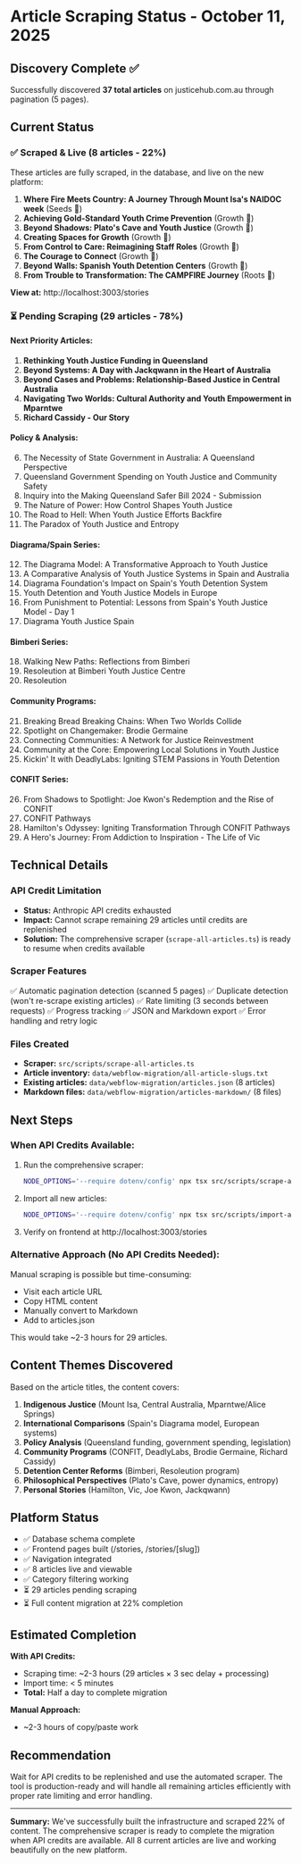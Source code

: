 # Article Scraping Status - October 11, 2025

## Discovery Complete ✅

Successfully discovered **37 total articles** on justicehub.com.au through pagination (5 pages).

## Current Status

### ✅ Scraped & Live (8 articles - 22%)

These articles are fully scraped, in the database, and live on the new platform:

1. **Where Fire Meets Country: A Journey Through Mount Isa's NAIDOC week** (Seeds 🌱)
2. **Achieving Gold-Standard Youth Crime Prevention** (Growth 🌿)
3. **Beyond Shadows: Plato's Cave and Youth Justice** (Growth 🌿)
4. **Creating Spaces for Growth** (Growth 🌿)
5. **From Control to Care: Reimagining Staff Roles** (Growth 🌿)
6. **The Courage to Connect** (Growth 🌿)
7. **Beyond Walls: Spanish Youth Detention Centers** (Growth 🌿)
8. **From Trouble to Transformation: The CAMPFIRE Journey** (Roots 🌳)

**View at:** http://localhost:3003/stories

### ⏳ Pending Scraping (29 articles - 78%)

#### Next Priority Articles:

1. **Rethinking Youth Justice Funding in Queensland**
2. **Beyond Systems: A Day with Jackqwann in the Heart of Australia**
3. **Beyond Cases and Problems: Relationship-Based Justice in Central Australia**
4. **Navigating Two Worlds: Cultural Authority and Youth Empowerment in Mparntwe**
5. **Richard Cassidy - Our Story**

#### Policy & Analysis:

6. The Necessity of State Government in Australia: A Queensland Perspective
7. Queensland Government Spending on Youth Justice and Community Safety
8. Inquiry into the Making Queensland Safer Bill 2024 - Submission
9. The Nature of Power: How Control Shapes Youth Justice
10. The Road to Hell: When Youth Justice Efforts Backfire
11. The Paradox of Youth Justice and Entropy

#### Diagrama/Spain Series:

12. The Diagrama Model: A Transformative Approach to Youth Justice
13. A Comparative Analysis of Youth Justice Systems in Spain and Australia
14. Diagrama Foundation's Impact on Spain's Youth Detention System
15. Youth Detention and Youth Justice Models in Europe
16. From Punishment to Potential: Lessons from Spain's Youth Justice Model - Day 1
17. Diagrama Youth Justice Spain

#### Bimberi Series:

18. Walking New Paths: Reflections from Bimberi
19. Resoleution at Bimberi Youth Justice Centre
20. Resoleution

#### Community Programs:

21. Breaking Bread Breaking Chains: When Two Worlds Collide
22. Spotlight on Changemaker: Brodie Germaine
23. Connecting Communities: A Network for Justice Reinvestment
24. Community at the Core: Empowering Local Solutions in Youth Justice
25. Kickin' It with DeadlyLabs: Igniting STEM Passions in Youth Detention

#### CONFIT Series:

26. From Shadows to Spotlight: Joe Kwon's Redemption and the Rise of CONFIT
27. CONFIT Pathways
28. Hamilton's Odyssey: Igniting Transformation Through CONFIT Pathways
29. A Hero's Journey: From Addiction to Inspiration - The Life of Vic

## Technical Details

### API Credit Limitation

- **Status:** Anthropic API credits exhausted
- **Impact:** Cannot scrape remaining 29 articles until credits are replenished
- **Solution:** The comprehensive scraper (`scrape-all-articles.ts`) is ready to resume when credits available

### Scraper Features

✅ Automatic pagination detection (scanned 5 pages)
✅ Duplicate detection (won't re-scrape existing articles)
✅ Rate limiting (3 seconds between requests)
✅ Progress tracking
✅ JSON and Markdown export
✅ Error handling and retry logic

### Files Created

- **Scraper:** `src/scripts/scrape-all-articles.ts`
- **Article inventory:** `data/webflow-migration/all-article-slugs.txt`
- **Existing articles:** `data/webflow-migration/articles.json` (8 articles)
- **Markdown files:** `data/webflow-migration/articles-markdown/` (8 files)

## Next Steps

### When API Credits Available:

1. Run the comprehensive scraper:
   ```bash
   NODE_OPTIONS='--require dotenv/config' npx tsx src/scripts/scrape-all-articles.ts
   ```

2. Import all new articles:
   ```bash
   NODE_OPTIONS='--require dotenv/config' npx tsx src/scripts/import-articles-to-database.ts
   ```

3. Verify on frontend at http://localhost:3003/stories

### Alternative Approach (No API Credits Needed):

Manual scraping is possible but time-consuming:
- Visit each article URL
- Copy HTML content
- Manually convert to Markdown
- Add to articles.json

This would take ~2-3 hours for 29 articles.

## Content Themes Discovered

Based on the article titles, the content covers:

1. **Indigenous Justice** (Mount Isa, Central Australia, Mparntwe/Alice Springs)
2. **International Comparisons** (Spain's Diagrama model, European systems)
3. **Policy Analysis** (Queensland funding, government spending, legislation)
4. **Community Programs** (CONFIT, DeadlyLabs, Brodie Germaine, Richard Cassidy)
5. **Detention Center Reforms** (Bimberi, Resoleution program)
6. **Philosophical Perspectives** (Plato's Cave, power dynamics, entropy)
7. **Personal Stories** (Hamilton, Vic, Joe Kwon, Jackqwann)

## Platform Status

- ✅ Database schema complete
- ✅ Frontend pages built (/stories, /stories/[slug])
- ✅ Navigation integrated
- ✅ 8 articles live and viewable
- ✅ Category filtering working
- ⏳ 29 articles pending scraping
- ⏳ Full content migration at 22% completion

## Estimated Completion

**With API Credits:**
- Scraping time: ~2-3 hours (29 articles × 3 sec delay + processing)
- Import time: < 5 minutes
- **Total:** Half a day to complete migration

**Manual Approach:**
- ~2-3 hours of copy/paste work

## Recommendation

Wait for API credits to be replenished and use the automated scraper. The tool is production-ready and will handle all remaining articles efficiently with proper rate limiting and error handling.

---

**Summary:** We've successfully built the infrastructure and scraped 22% of content. The comprehensive scraper is ready to complete the migration when API credits are available. All 8 current articles are live and working beautifully on the new platform.
